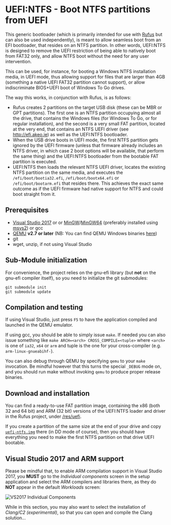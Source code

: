 UEFI:NTFS - Boot NTFS partitions from UEFI
==========================================

This generic bootloader (which is primarily intended for use with [Rufus](https://rufus.akeo.ie)
but can also be used independently), is meant to allow seamless boot from an
EFI bootloader, that resides on an NTFS partition. In other words, UEFI:NTFS is
designed to remove the UEFI restriction of being able to natively boot from
FAT32 only, and allow NTFS boot without the need for any user intervention.

This can be used, for instance, for booting a Windows NTFS installation media,
in UEFI mode, thus allowing support for files that are larger than 4GB
(something a native UEFI FAT32 partition cannot support), or allow
indiscriminate BIOS+UEFI boot of Windows To Go drives.

The way this works, in conjunction with Rufus, is as follows:

* Rufus creates 2 partitions on the target USB disk (these can be MBR or GPT
  partitions). The first one is an NTFS partition occupying almost all the
  drive, that contains the Windows files (for Windows To Go, or for regular
  installation), and the second is a very small FAT partition, located at the
  very end, that contains an NTFS UEFI driver (see http://efi.akeo.ie) as well
  as the UEFI:NTFS bootloader.
* When the USB drive boots in UEFI mode, the first NTFS partition gets ignored
  by the UEFI firmware (unless that firmware already includes an NTFS driver,
  in which case 2 boot options will be available, that perform the same thing)
  and the UEFI:NTFS bootloader from the bootable FAT partition is executed.
* UEFI:NTFS then loads the relevant NTFS UEFI driver, locates the existing NTFS
  partition on the same media, and executes the `/efi/boot/bootia32.efi`,
  `/efi/boot/bootx64.efi` or `/efi/boot/bootarm.efi` that resides there. This
  achieves the exact same outcome as if the UEFI firmware had native support
  for NTFS and could boot straight from it.

## Prerequisites

* [Visual Studio 2017](https://www.visualstudio.com/vs/community/) or
  or [MinGW](http://www.mingw.org/)/[MinGW64](http://mingw-w64.sourceforge.net/)
  (preferably installed using [msys2](https://sourceforge.net/projects/msys2/)) or gcc
* [QEMU](http://www.qemu.org) __v2.7 or later__
  (NB: You can find QEMU Windows binaries [here](https://qemu.weilnetz.de/w64/))
* git
* wget, unzip, if not using Visual Studio

## Sub-Module initialization

For convenience, the project relies on the gnu-efi library (but __not__ on
the gnu-efi compiler itself), so you need to initialize the git submodules:
```
git submodule init
git submodule update
```

## Compilation and testing

If using Visual Studio, just press `F5` to have the application compiled and
launched in the QEMU emulator.

If using gcc, you should be able to simply issue `make`. If needed you can also
issue something like `make ARCH=<arch> CROSS_COMPILE=<tuple>` where `<arch>` is
one of `ia32`, `x64` or `arm` and tuple is the one for your cross-compiler (e.g.
`arm-linux-gnueabihf-`).

You can also debug through QEMU by specifying `qemu` to your `make` invocation.
Be mindful however that this turns the special `_DEBUG` mode on, and you should
run make without invoking `qemu` to produce proper release binaries.

## Download and installation

You can find a ready-to-use FAT partition image, containing the x86 (both 32 and
64 bit) and ARM (32 bit) versions of the UEFI:NTFS loader and driver in the
Rufus project, under [/res/uefi](https://github.com/pbatard/rufus/tree/master/res/uefi).

If you create a partition of the same size at the end of your drive and copy
[`uefi-ntfs.img`](https://github.com/pbatard/rufus/blob/master/res/uefi/uefi-ntfs.img?raw=true)
there (in DD mode of course), then you should have everything you need to make
the first NTFS partition on that drive UEFI bootable.

## Visual Studio 2017 and ARM support

Please be mindful that, to enable ARM compilation support in Visual Studio 2017,
you __MUST__ go to the _Individual components_ screen in the setup application
and select the ARM compilers and libraries there, as they do __NOT__ appear in
the default _Workloads_ screen:

![VS2017 Individual Components](http://files.akeo.ie/pics/VS2017_Individual_Components.png)

While in this section, you may also want to select the installation of _Clang/C2
(experimental)_, so that you can open and compile the Clang solution...

